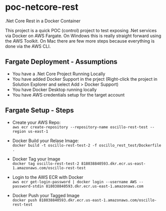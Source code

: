 # poc-netcore-rest
.Net Core Rest in a Docker Container

This project is a quick POC (control) project to test exposing .Net services via Docker on AWS Fargate.  On Windows this is really straight forward using the AWS Toolkit.  On Mac there are few more steps because everything is done via the AWS CLI.

## Fargate Deployment - Assumptions

- You have a .Net Core Project Running Locally
- You have added Docker Support in the prject (Right-click the project in Solution Explorer and select Add > Docker Support)
- You have Docker Desktop running locally
- You have AWS credentials setup for the target account

## Fargate Setup - Steps

- Create your AWS Repo:<br />
`aws ecr create-repository --repository-name oscillo-rest-test --region us-east-1`

- Docker Build your Relase Image:<br />
`docker build -t oscillo-rest-test-2 -f oscillo_rest_test/Dockerfile .`

- Docker Tag your Image<br />
`docker tag oscillo-rest-test-2 818038840593.dkr.ecr.us-east-1.amazonaws.com/oscillo-rest-test`

- Login to the AWS ECR with Docker<br />
`aws ecr get-login-password | docker login --username AWS --password-stdin 818038840593.dkr.ecr.us-east-1.amazonaws.com`

- Docker Push your Tagged Image<br />
`docker push 818038840593.dkr.ecr.us-east-1.amazonaws.com/oscillo-rest-test`


